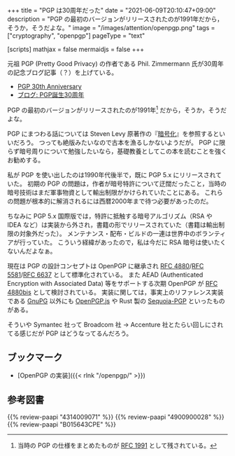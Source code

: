 +++
title = "PGP は30周年だった"
date =  "2021-06-09T20:10:47+09:00"
description = "PGP の最初のバージョンがリリースされたのが1991年だから，そうか，そうだよな。"
image = "/images/attention/openpgp.png"
tags = ["cryptography", "openpgp"]
pageType = "text"

[scripts]
  mathjax = false
  mermaidjs = false
+++

元祖 PGP (Pretty Good Privacy) の作者である Phil. Zimmermann 氏が30周年の記念ブログ記事（？）を上げている。

- [PGP 30th Anniversary](https://philzimmermann.com/EN/essays/PGP_30th/)
- [ブログ: PGP誕生30周年](https://okuranagaimo.blogspot.com/2021/06/pgp30.html)

PGP の最初のバージョンがリリースされたのが1991年[^rfc1991] だから，そうか，そうだよな。

[^rfc1991]: 当時の PGP の仕様をまとめたものが [RFC 1991] として残されている。

PGP にまつわる話については Steven Levy 原著作の『[暗号化](https://www.amazon.co.jp/dp/4314009071?tag=baldandersinf-22&linkCode=ogi&th=1&psc=1)』を参照するといいだろう。
つっても絶版みたいなので古本を漁るしかないようだが。
PGP に限らず暗号周りについて勉強したいなら，基礎教養としてこの本を読むことを強くお勧めする。

私が PGP を使い出したのは1990年代後半で，既に PGP 5.x にリリースされていた。
初期の PGP の問題は，作者が暗号特許について迂闊だったこと，当時の暗号技術はまだ軍事物資として輸出制限がかけられていたことにある。
これらの問題が根本的に解消されるには西暦2000年まで待つ必要があったのだ。

ちなみに PGP 5.x 国際版では，特許に抵触する暗号アルゴリズム（RSA や IDEA など）は実装から外され，書籍の形でリリースされていた（書籍は輸出制限の対象外だった）。
メンテナンス・配布・ビルドの一連は世界中のボランティアが行っていた。
こういう経緯があったので，私は今だに RSA 暗号は使いたくないんだよなぁ。

現在は PGP の設計コンセプトは OpenPGP に継承され [RFC 4880]/[RFC 5581]/[RFC 6637] として標準化されている。
また AEAD (Authenticated Encryption with Associated Data) 等をサポートする次期 OpenPGP が [RFC 4880bis] として検討されている。
実装に関しては，事実上のリファレンス実装である [GnuPG](https://gnupg.org/ "The GNU Privacy Guard") 以外にも [OpenPGP.js](http://openpgpjs.org/ "OpenPGP.js | OpenPGP JavaScript Implementation") や Rust 製の [Sequoia-PGP](https://sequoia-pgp.org/) といったものがある。

そういや Symantec 社って Broadcom 社 → Accenture 社とたらい回しにされてる感じだが PGP はどうなってるんだろう。

## ブックマーク

- [OpenPGP の実装]({{< rlnk "/openpgp/" >}})

[RFC 1847]: https://tools.ietf.org/html/rfc1847 "RFC 1847 - Security Multiparts for MIME: Multipart/Signed and Multipart/Encrypted"
[RFC 1991]: https://tools.ietf.org/html/rfc1991 "RFC 1991 - PGP Message Exchange Formats"
[RFC 2015]: https://tools.ietf.org/html/rfc2015 "RFC 2015 - MIME Security with Pretty Good Privacy (PGP)"
[RFC 2440]: https://tools.ietf.org/html/rfc2440 "RFC 2440 - OpenPGP Message Format"
[RFC 3156]: https://tools.ietf.org/html/rfc3156 "RFC 3156 - MIME Security with OpenPGP"
[RFC 4880]: https://tools.ietf.org/html/rfc4880 "RFC 4880 - OpenPGP Message Format"
[RFC 5581]: https://tools.ietf.org/html/rfc5581 "RFC 5581 - The Camellia Cipher in OpenPGP"
[RFC 6637]: https://tools.ietf.org/html/rfc6637 "RFC 6637 - Elliptic Curve Cryptography (ECC) in OpenPGP"
[RFC 4880bis]: https://datatracker.ietf.org/doc/draft-ietf-openpgp-rfc4880bis/ "draft-ietf-openpgp-rfc4880bis - OpenPGP Message Format"

## 参考図書

{{% review-paapi "4314009071" %}} <!-- 暗号化 プライバシーを救った反乱者たち -->
{{% review-paapi "4900900028" %}} <!-- PGP―暗号メールと電子署名 -->
{{% review-paapi "B015643CPE" %}} <!-- 暗号技術入門 第3版 -->
